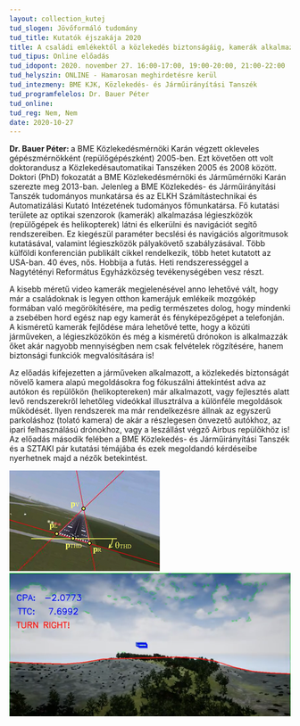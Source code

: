```yaml
---
layout: collection_kutej
tud_slogen: Jövőformáló tudomány
tud_title: Kutatók éjszakája 2020
title: A családi emlékektől a közlekedés biztonságáig, kamerák alkalmazása a felszíni- és légiközlekedésben
tud_tipus: Online előadás
tud_idopont: 2020. november 27. 16:00-17:00, 19:00-20:00, 21:00-22:00
tud_helyszin: ONLINE - Hamarosan meghirdetésre kerül
tud_intezmeny: BME KJK, Közlekedés- és Járműirányítási Tanszék
tud_programfelelos: Dr. Bauer Péter
tud_online:
tud_reg: Nem, Nem
date: 2020-10-27
---
```

<b>Dr. Bauer Péter: </b>a BME Közlekedésmérnöki Karán végzett okleveles gépészmérnökként (repülőgépészként) 2005-ben. Ezt követően ott volt doktorandusz a Közlekedésautomatikai Tanszéken 2005 és 2008 között. Doktori (PhD) fokozatát a BME Közlekedésmérnöki és Járműmérnöki Karán szerezte meg 2013-ban. Jelenleg a BME Közlekedés- és Járműirányítási Tanszék tudományos munkatársa és az ELKH Számítástechnikai és Automatizálási Kutató Intézetének tudományos főmunkatársa. Fő kutatási területe az optikai szenzorok (kamerák) alkalmazása légieszközök (repülőgépek és helikopterek) látni és elkerülni és navigációt segítő rendszereiben. Ez kiegészül paraméter becslési és navigációs algoritmusok kutatásával, valamint légieszközök pályakövető szabályzásával. Több külföldi konferencián publikált cikkel rendelkezik, több hetet kutatott az USA-ban. 40 éves, nős. Hobbija a futás. Heti rendszerességgel a Nagytétényi Református Egyházközség tevékenységében vesz részt.

 
A kisebb méretű video kamerák megjelenésével anno lehetővé vált, hogy már a családoknak is legyen otthon kamerájuk emlékeik mozgókép formában való megörökítésére, ma pedig természetes dolog, hogy mindenki a zsebében hord egész nap egy kamerát és fényképezőgépet a telefonján. A kisméretű kamerák fejlődése mára lehetővé tette, hogy a közúti járműveken, a légieszközökön és még a kisméretű drónokon is alkalmazzák őket akár nagyobb mennyiségben nem csak felvételek rögzítésére, hanem biztonsági funkciók megvalósítására is!

Az előadás kifejezetten a járműveken alkalmazott, a közlekedés biztonságát növelő kamera alapú megoldásokra fog fókuszálni áttekintést adva az autókon és repülőkön (helikoptereken) már alkalmazott, vagy fejlesztés alatt levő rendszerekről lehetőleg videókkal illusztrálva a különféle megoldások működését. Ilyen rendszerek ma már rendelkezésre állnak az egyszerű parkoláshoz (tolató kamera) de akár a részlegesen önvezető autókhoz, az ipari felhasználású drónokhoz, vagy a leszállást végző Airbus repülőkhöz is! Az előadás második felében a BME Közlekedés- és Járműirányítási Tanszék és a SZTAKI pár kutatási témájába és ezek megoldandó kérdéseibe nyerhetnek majd a nézők betekintést.

<!--
 <table class="picture">
<tr>
<td>
<div class="gallery">
<a target="_blank" href="images/lezsallopalya-maghatarozasa.png">
    <img src="images/lezsallopalya-maghatarozasa.png" width="300" height="250">
	</a>
  <div class="desc">Leszállópálya paramétereinek meghatározása kamera képből</div>
</div>

<div class="gallery">
<a target="_blank" href="images/legieszkoz.png">
    <img src="images/legieszkoz.png" max-width="300" max-height="250">
	</a>
  <div class="desc">Szemből érkező légieszköz paramétereinek becslése és döntés az elkerülésről</div>
</div>

</td>
</tr>
</table>
-->

<img src="images/lezsallopalya-maghatarozasa.png" max-width="500" class="center">

<img src="images/legieszkoz.png" max-width="500" class="center"> 



